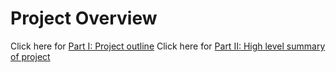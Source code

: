 # Project Overview

Click here for [Part I: Project outline](https://eileenowang.github.io/final_project_eileenwang/)
Click here for [Part II: High level summary of project](https://eileenowang.github.io/final_project_part_ii/)
